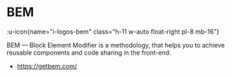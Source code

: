 # BEM

:u-icon{name="i-logos-bem" class="h-11 w-auto float-right pl-8 mb-16"}

BEM — Block Element Modifier is a methodology, that helps you to achieve reusable components and code sharing in the front-end.

- https://getbem.com/
